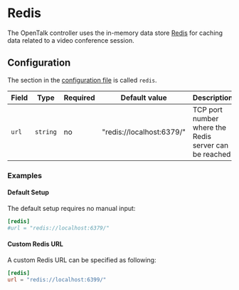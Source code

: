 # Redis

The OpenTalk controller uses the in-memory data store [Redis](https://redis.com/) for caching data related to a video conference session.

## Configuration

The section in the [configuration file](configuration.md) is called `redis`.

| Field      | Type     | Required | Default value             | Description                                                                                                                            |
| ---------- | -------- | -------- | ------------------------- | -------------------------------------------------------------------------------------------------------------------------------------- |
| `url`      | `string` | no       | "redis://localhost:6379/" | TCP port number where the Redis server can be reached                                                                               |

### Examples

#### Default Setup

The default setup requires no manual input:

```toml
[redis]
#url = "redis://localhost:6379/"
```

#### Custom Redis URL

A custom Redis URL can be specified as following:

```toml
[redis]
url = "redis://localhost:6399/"
```
